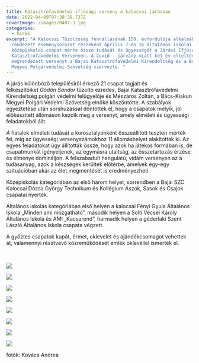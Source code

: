 ```yaml
---
title: Katasztrófavédelmi ifjúsági verseny a kalocsai járásban
date: 2022-04-09T07:38:39.737Z
coverImage: /images/0407-3.jpg
categories:
  - hirek
excerpt: "A Kalocsai Tűzoltóság fennállásának 150. évfordulója alkalmából
  rendezett eseménysorozat részeként április 7-én 16 általános iskolai és 5
  középiskolai csapat mérte össze tudását és ügyességét a Járási Ifjúsági
  Katasztrófavédelmi Versenyen. A Covid - járvány miatt két év elteltével
  megrendezett versenyt a Bajai Katasztrófavédelmi Kirendeltség és a Bács-Kiskun
  Megyei Polgárvédelmi Szövetség szervezte. "
---
```

A járás különböző településiről érkező 21 csapat tagjait és felkészítőiket *Gödön Sándor* tűzoltó ezredes, Bajai Katasztrófavédelmi Kirendeltség polgári védelmi felügyelője és Mészáros Zoltán, a Bács-Kiskun Megyei Polgári Védelmi Szövetség elnöke köszöntötte. A szabályok egyeztetése után sorshúzással döntötték el, hogy a csapatok melyik, jól előkészített állomáson kezdik meg a versenyt, amely elméleti és ügyességi feladatokból állt.

*A* fiatalok elméleti tudását a korosztályonként összeállított teszten mérték fel, míg az ügyességi versenyszámokhoz 11 állomáshelyet alakítottak ki. Az egyes feladatokat úgy állították össze, hogy azok ha játékos formában is, de csapatmunkát igényeljenek, az egymásra utaltság, az összetartozás érzése és élménye domináljon. A felszabadult hangulatú, vidám versenyen az a tudásanyag, azok a készségek kerültek előtérbe, amelyek egy-egy szituációban akár az élet megmentését is eredményezheti.

Középiskolás kategóriában az első három helyet, sorrendben a Bajai SZC Kalocsai Dózsa György Technikum és Kollégium Ászok, Sasok és Csajok csapatai nyerték.

Általános iskolás kategóriában első helyen a kalocsai Fényi Gyula Általános Iskola „Minden ami mozgatható”, második helyen a Solti Vécsei Károly Általános Iskola és AMI „Kacsarend”, harmadik helyen a géderlaki Szent László Általános Iskola csapata végzett.

A győztes csapatok kupát, érmet, oklevelet és ajándékcsomagot vehettek át, valamennyi résztvevő közreműködését emlék oklevéllel ismerték el. 

 

![](/images/0407-1.jpg)

![](/images/0407-2.jpg)

![](/images/0407-3.jpg)

![](/images/0407-4.jpg)

![](/images/0407-5.jpg)

![](/images/0407-6.jpg)

![](/images/0407-7.jpg)

![](/images/0407-9.jpg)

fotók: Kovács Andrea